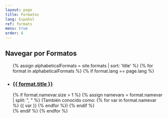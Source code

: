 ```yaml
---
layout: page
title: Formatos
lang: Español
ref: formats
menu: true
order: 6
---
```

<h2>Navegar por Formatos</h2>

<ul>
  {% assign alphabeticalFormats = site.formats | sort: 'title' %}
  {% for format in alphabeticalFormats %}
  {% if format.lang == page.lang %}
    <li>
    <h3><a href="{{ site.baseurl }}{{ format.url }}">
      {{ format.title }}</a></h3>
      {% if format.namevar.size > 1 %}
      {% assign namevars = format.namevar | split: ", " %}
        (También conocido como: {% for var in format.namevar %}
          {{ var }}
        {% endfor %})
      {% endif %}
    </li>
    {% endif %}
  {% endfor %}
</ul>

